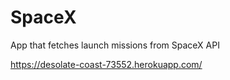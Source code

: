 # SpaceX
App that fetches launch missions from SpaceX API


https://desolate-coast-73552.herokuapp.com/
